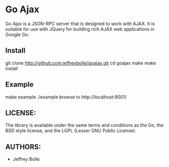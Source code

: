 Go Ajax
=======

  Go Ajax is a JSON-RPC server that is designed to work with AJAX.  It is suitable for use with JQuery for building rich AJAX web applications in Google Go.

Install
-------

  git clone http://github.com:jeffreybolle/goajax.git
  cd goajax
  make
  make install

Example
-------

  make example
  ./example
  browse to http://localhost:9001/

LICENSE:
--------

  The library is available under the same terms and conditions as the Go, the BSD style license, and the LGPL (Lesser GNU Public License).

AUTHORS:
--------

 * Jeffrey Bolle
